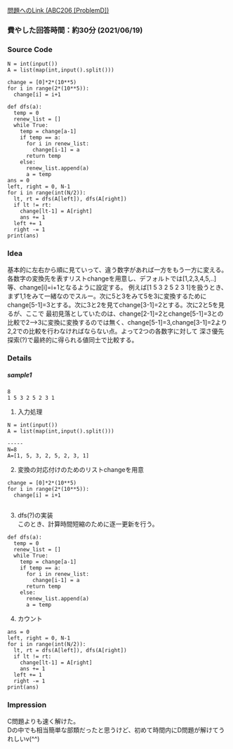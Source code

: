 [問題へのLink (ABC206 [ProblemD])](https://atcoder.jp/contests/abc206/tasks/abc206_d)
### 費やした回答時間：約30分 (2021/06/19) ###
### Source Code ###
```
N = int(input())
A = list(map(int,input().split()))
 
change = [0]*2*(10**5)
for i in range(2*(10**5)):
  change[i] = i+1
  
def dfs(a):
  temp = 0
  renew_list = []
  while True:
    temp = change[a-1]
    if temp == a:
      for i in renew_list:
        change[i-1] = a 
      return temp
    else:
      renew_list.append(a)
      a = temp
ans = 0      
left, right = 0, N-1  
for i in range(int(N/2)):
  lt, rt = dfs(A[left]), dfs(A[right])
  if lt != rt:
    change[lt-1] = A[right]
    ans += 1
  left += 1
  right -= 1
print(ans)
```

### Idea ###
基本的に左右から順に見ていって、違う数字があれば一方をもう一方に変える。各数字の変換先を表すリストchangeを用意し、デフォルトでは[1,2,3,4,5,..]等、change[i]=i+1となるように設定する。
例えば[1 5 3 2 5 2 3 1]を扱うとき、まず1,1をみて一緒なのでスルー。次に5と3をみて5を3に変換するためにchange[5-1]=3とする。次に3と2を見てchange[3-1]=2とする。次に2と5を見るが、ここで
最初見落としていたのは、change[2-1]=2とchange[5-1]=3との比較で2-->3に変換に変換するのでは無く、change[5-1]=3,change[3-1]=2より2,2での比較を行わなければならない点。よって2つの各数字に対して
深さ優先探索(?)で最終的に得られる値同士で比較する。
### Details ###
##### sample1 #####
```
8
1 5 3 2 5 2 3 1
```

1. 入力処理
```
N = int(input())
A = list(map(int,input().split()))

-----
N=8
A=[1, 5, 3, 2, 5, 2, 3, 1]
```
2. 変換の対応付けのためのリストchangeを用意  

```
change = [0]*2*(10**5)
for i in range(2*(10**5)):
  change[i] = i+1
 
```

3. dfs(?)の実装  
このとき、計算時間短縮のために逐一更新を行う。
```
def dfs(a):
  temp = 0
  renew_list = []
  while True:
    temp = change[a-1]
    if temp == a:
      for i in renew_list:
        change[i-1] = a 
      return temp
    else:
      renew_list.append(a)
      a = temp
```

4. カウント
```
ans = 0
left, right = 0, N-1  
for i in range(int(N/2)):
  lt, rt = dfs(A[left]), dfs(A[right])
  if lt != rt:
    change[lt-1] = A[right]
    ans += 1
  left += 1
  right -= 1
print(ans)
```

### Impression ###
C問題よりも速く解けた。  
Dの中でも相当簡単な部類だったと思うけど、初めて時間内にD問題が解けてうれしいv(^^)
